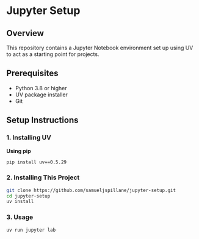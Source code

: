 # Jupyter Setup

## Overview
This repository contains a Jupyter Notebook environment set up using UV to act as a starting point for projects.

## Prerequisites
- Python 3.8 or higher
- UV package installer
- Git

## Setup Instructions
### 1. Installing UV
**Using pip**
```bash
pip install uv==0.5.29
```

### 2. Installing This Project
```bash
git clone https://github.com/samueljspillane/jupyter-setup.git
cd jupyter-setup
uv install
```

### 3. Usage
```bash
uv run jupyter lab
```
